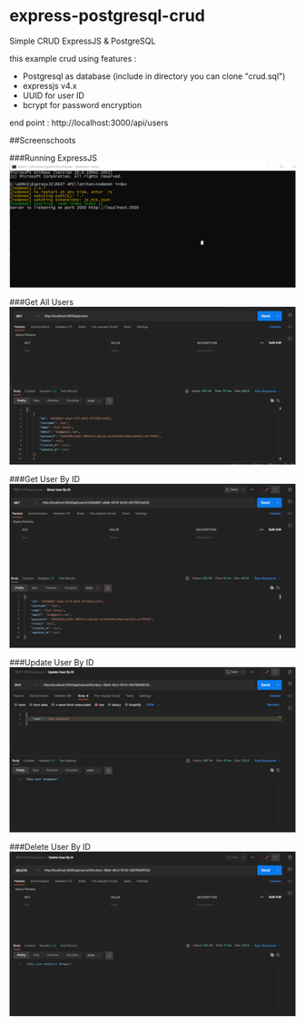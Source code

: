 # express-postgresql-crud
Simple CRUD ExpressJS &amp; PostgreSQL

this example crud using features :
- Postgresql as database (include in directory you can clone "crud.sql")
- expressjs v4.x
- UUID for user ID
- bcrypt for password encryption

end point : http://localhost:3000/api/users

##Screenschoots

###Running ExpressJS
<img src="https://raw.githubusercontent.com/dedi74132/express-postgresql-crud/main/screenshoots/start%20express%20app.png" />

###Get All Users
<img src="https://raw.githubusercontent.com/dedi74132/express-postgresql-crud/main/screenshoots/Get%20All%20User.png" />

###Get User By ID
<img src="https://raw.githubusercontent.com/dedi74132/express-postgresql-crud/main/screenshoots/Get%20User%20By%20ID.png" />

###Update User By ID
<img src="https://raw.githubusercontent.com/dedi74132/express-postgresql-crud/main/screenshoots/Update%20User%20By%20Id.png" />

###Delete User By ID
<img src="https://raw.githubusercontent.com/dedi74132/express-postgresql-crud/main/screenshoots/Delete%20User%20By%20ID.png" />
